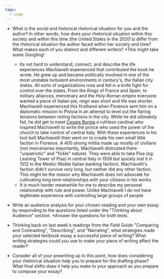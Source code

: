 ```yaml
---
tags:
  - comp
---
```

- What is the social and historical rhetorical situation for you and the author? In other words, how does your rhetorical situation within this society and within this time (the United States in the 2020's) differ from the rhetorical situation the author faced within her society and time? What makes each of you distinct and different writers? *This might take some Googling!  
	- Its not hard to understand, connect, and describe the life experiences Machiavelli experienced that contributed  the book he wrote. He grew up and became politically involved in one of the most unstable turbulent environments in century's, the Italian city states. All sorts of organizations rose and fell in a knife fight for control over the states. From the Kings of France and Spain, to military alliances, mercenary and the Holy-Roman empire everyone wanted a piece of Italian pie, reign was short and life was shorter. Machiavelli experienced this firsthand when Florence sent him on a diplomatic mission to Pistoia in an attempt to level out the flaring tensions between rioting factions in the city. While he did ultimately fail, he did get to meet [Cesare Borgia](https://en.wikipedia.org/wiki/Cesare_Borgia) a ruthless cardinal who inspired Machiavelli to write the prince who used the power of the church to take control of central Italy.  With these experiences in his tool belt Machiavelli then went on to create his own small little faction in Florence. A 400 strong militia made up mostly of civilians (not mercenaries importantly, Machiavelli distrusted there "unpatriotic" and "fickle" nature). They were able to take Pisa (eg: Leaning Tower of Pisa) in central Italy in 1509 but quickly lost it in 1512 to the Medici (Noble Italian banking faction).  Machiavelli's faction didn't survive very long, but neither did any other faction. This might be the reason why Machiavelli does not advocate for cultivating long term relationships with your citizens in his works.
	- It is much harder meanwhile for me to describe my personal relationship with rule and power. Unlike Machiavelli I do not have legitimate experience with controlling large groups of people 
    
- Write an audience analysis for your chosen reading and your own essay by responding to the questions listed under the "Thinking about Audience" section. *Answer the questions for both texts.  
    
- Thinking back on last week's readings from the _Field_ Guide "Comparing and Contrasting", "Describing", and "Narrating", what strategies made your selected textbook essay a successful piece of writing? What writing strategies could you use to make your piece of writing affect the reader?

- Consider all of your prewriting up to this point, how does considering your rhetorical situation help you to prepare for the drafting phase? What final shifts does it help you make to your approach as you prepare to compose your essay?